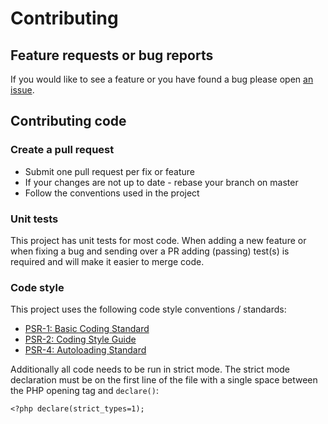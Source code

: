 # Contributing

## Feature requests or bug reports

If you would like to see a feature or you have found a bug please open [an issue][issues].

## Contributing code

### Create a pull request

- Submit one pull request per fix or feature
- If your changes are not up to date - rebase your branch on master
- Follow the conventions used in the project

### Unit tests

This project has unit tests for most code. When adding a new feature or when fixing a bug and sending over a PR adding (passing) test(s) is required and will make it easier to merge code.

### Code style

This project uses the following code style conventions / standards:

- [PSR-1: Basic Coding Standard][psr1]
- [PSR-2: Coding Style Guide][psr2]
- [PSR-4: Autoloading Standard][psr4]

Additionally all code needs to be run in strict mode. The strict mode declaration must be on the first line of the file with a single space between the PHP opening tag and `declare()`:

    <?php declare(strict_types=1);

[issues]: https://github.com/CodeCollab/Router/issues
[psr1]: https://github.com/php-fig/fig-standards/blob/master/accepted/PSR-1-basic-coding-standard.md
[psr2]: https://github.com/php-fig/fig-standards/blob/master/accepted/PSR-2-coding-style-guide.md
[psr4]: https://github.com/php-fig/fig-standards/blob/master/accepted/PSR-4-autoloader.md
